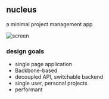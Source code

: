 ## nucleus

a minimal project management app

![screen](https://raw.github.com/mkeblx/nucleus/master/public/img/screen.png)

### design goals

* single page application
* Backbone-based
* decoupled API, switchable backend
* single user, personal projects
* performant
